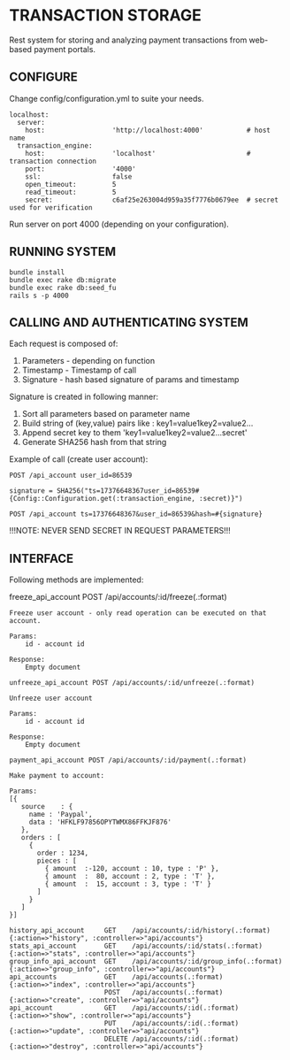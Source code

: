 TRANSACTION STORAGE
=======================

Rest system for storing and analyzing payment transactions from web-based payment portals.

CONFIGURE
-----------------------

Change config/configuration.yml to suite your needs.

```
localhost:
  server:
    host:                 'http://localhost:4000'           # host name
  transaction_engine:
    host:                 'localhost'                       # transaction connection
    port:                 '4000'                                      
    ssl:                  false
    open_timeout:         5
    read_timeout:         5
    secret:               c6af25e263004d959a35f7776b0679ee  # secret used for verification
```

Run server on port 4000 (depending on your configuration).

RUNNING SYSTEM
-----------------------

```
bundle install
bundle exec rake db:migrate
bundle exec rake db:seed_fu
rails s -p 4000
```


CALLING AND AUTHENTICATING SYSTEM
---------------------

Each request is composed of:

1. Parameters - depending on function
2. Timestamp - Timestamp of call
3. Signature  - hash based signature of params and timestamp


Signature is created in following manner:

1. Sort all parameters based on parameter name
2. Build string of (key,value) pairs like : key1=value1key2=value2...
3. Append secret key to them 'key1=value1key2=value2...secret'
4. Generate SHA256 hash from that string

Example of call (create user account):


```
POST /api_account user_id=86539

signature = SHA256("ts=17376648367user_id=86539#{Config::Configuration.get(:transaction_engine, :secret)}")

POST /api_account ts=17376648367&user_id=86539&hash=#{signature}
```


!!!NOTE: NEVER SEND SECRET IN REQUEST PARAMETERS!!!


INTERFACE
---------------------

Following methods are implemented:


freeze_api_account POST /api/accounts/:id/freeze(.:format)

```
Freeze user account - only read operation can be executed on that account.

Params:
	id - account id
	
Response:
	Empty document
```



```
unfreeze_api_account POST /api/accounts/:id/unfreeze(.:format)

Unfreeze user account 

Params:
	id - account id
	
Response:
	Empty document
```


```
payment_api_account POST /api/accounts/:id/payment(.:format)

Make payment to account:

Params: 
[{
   source    : {
     name : 'Paypal',
     data : 'HFKLF97856OPYTWMX86FFKJF876'
   },
   orders : [
     {
       order : 1234,
       pieces : [
         { amount  :-120, account : 10, type : 'P' },
         { amount  :  80, account : 2, type : 'T' },
         { amount  :  15, account : 3, type : 'T' }
       ]
     }
   ]
}]
```

```
history_api_account 	GET    /api/accounts/:id/history(.:format)    {:action=>"history", :controller=>"api/accounts"}
stats_api_account 		GET    /api/accounts/:id/stats(.:format)      {:action=>"stats", :controller=>"api/accounts"}
group_info_api_account 	GET    /api/accounts/:id/group_info(.:format) {:action=>"group_info", :controller=>"api/accounts"}
api_accounts 			GET    /api/accounts(.:format)                {:action=>"index", :controller=>"api/accounts"}
                    	POST   /api/accounts(.:format)                {:action=>"create", :controller=>"api/accounts"}
api_account 			GET    /api/accounts/:id(.:format)            {:action=>"show", :controller=>"api/accounts"}
                       	PUT    /api/accounts/:id(.:format)            {:action=>"update", :controller=>"api/accounts"}
                       	DELETE /api/accounts/:id(.:format)            {:action=>"destroy", :controller=>"api/accounts"}
```
